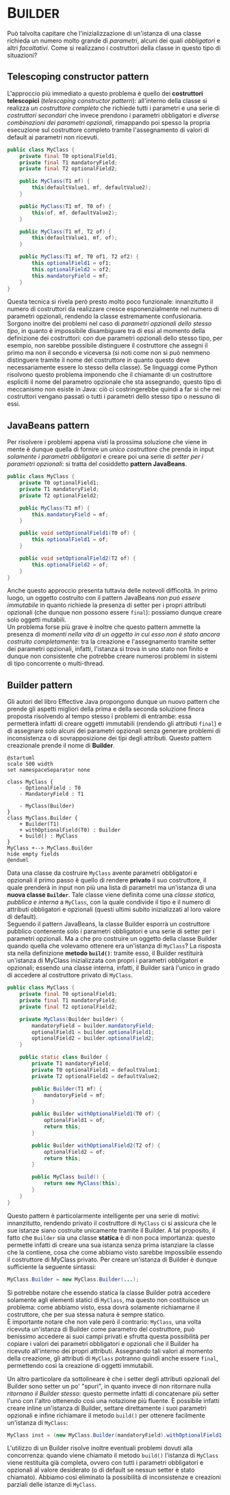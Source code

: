 # <big>B</big>UILDER

Può talvolta capitare che l'inizializzazione di un'istanza di una classe richieda un numero molto grande di _parametri_, alcuni dei quali _obbligatori_ e altri _facoltativi_.
Come si realizzano i costruttori della classe in questo tipo di situazioni?

## Telescoping constructor pattern

L'approccio più immediato a questo problema è quello dei __costruttori telescopici__ (_telescoping constructor pattern_): all'interno della classe si realizza _un costruttore completo_ che richiede tutti i parametri e una serie di _costruttori secondari_ che invece prendono i parametri obbligatori e _diverse combinazioni dei parametri opzionali_, rimappando poi spesso la propria esecuzione sul costruttore completo tramite l'assegnamento di valori di default ai parametri non ricevuti.

```java
public class MyClass {
    private final T0 optionalField1;
    private final T1 mandatoryField;
    private final T2 optionalField2;

    public MyClass(T1 mf) {
        this(defaultValue1, mf, defaultValue2);
    }

    public MyClass(T1 mf, T0 of) {
        this(of, mf, defaultValue2);
    }

    public MyClass(T1 mf, T2 of) {
        this(defaultValue1, mf, of);
    }

    public MyClass(T1 mf, T0 of1, T2 of2) {
        this.optionalField1 = of1;
        this.optionalField2 = of2;
        this.mandatoryField = mf;
    }
}
```

Questa tecnica si rivela però presto molto poco funzionale: innanzitutto il numero di costruttori da realizzare cresce esponenzialmente nel numero di parametri opzionali, rendendo la classe estremamente confusionaria. \
Sorgono inoltre dei problemi nel caso di _parametri opzionali dello stesso tipo_, in quanto è impossibile disambiguare tra di essi al momento della definizione dei costruttori: con due parametri opzionali dello stesso tipo, per esempio, non sarebbe possibile distinguere il costruttore che assegni il primo ma non il secondo e viceversa (si noti come non si può nemmeno distinguere tramite il nome del costruttore in quanto questo deve necessariamente essere lo stesso della classe).
Se linguaggi come Python risolvono questo problema imponendo che il chiamante di un costruttore espliciti il nome del parametro opzionale che sta assegnando, questo tipo di meccanismo non esiste in Java: ciò ci costringerebbe quindi a far sì che nei costruttori vengano passati o tutti i parametri dello stesso tipo o nessuno di essi.

## JavaBeans pattern

Per risolvere i problemi appena visti la prossima soluzione che viene in mente è dunque quella di fornire un _unico costruttore_ che prenda in input _solamente i parametri obbligatori_ e creare poi una serie di _setter per i parametri opzionali_: si tratta del cosiddetto __pattern JavaBeans__.

```java
public class MyClass {
    private T0 optionalField1;
    private T1 mandatoryField;
    private T2 optionalField2;

    public MyClass(T1 mf) {
        this.mandatoryField = mf;
    }

    public void setOptionalField1(T0 of) {
        this.optionalField1 = of;
    }

    public void setOptionalField2(T2 of) {
        this.optionalField2 = of;
    }
}
```

Anche questo approccio presenta tuttavia delle notevoli difficoltà.
In primo luogo, un oggetto costruito con il pattern JavaBeans _non può essere immutabile_ in quanto richiede la presenza di setter per i propri attributi opzionali (che dunque non possono essere `final`): possiamo dunque creare solo oggetti mutabili. \
Un problema forse più grave è inoltre che questo pattern ammette la presenza di _momenti nella vita di un oggetto in cui esso non è stato ancora costruito completamente_: tra la creazione e l'assegnamento tramite setter dei parametri opzionali, infatti, l'istanza si trova in uno stato non finito e dunque non consistente che potrebbe creare numerosi problemi in sistemi di tipo concorrente o multi-thread.

## Builder pattern

Gli autori del libro Effective Java propongono dunque un nuovo pattern che prende gli aspetti migliori della prima e della seconda soluzione finora proposta risolvendo al tempo stesso i problemi di entrambe: essa permetterà infatti di creare oggetti immutabili (rendendo gli attributi `final`) e di assegnare solo alcuni dei parametri opzionali senza generare problemi di inconsistenza o di sovrapposizione dei tipi degli attributi.
Questo pattern creazionale prende il nome di __Builder__.

```plantuml
@startuml
scale 500 width
set namespaceSeparator none

class MyClass {
    - OptionalField : T0
    - MandatoryField : T1

    - MyClass(Builder)
}
class MyClass.Builder {
    + Builder(T1)
    + withOptionalField(T0) : Builder
    + build() : MyClass
}
MyClass +--> MyClass.Builder
hide empty fields
@enduml
```

Data una classe da costruire `MyClass` avente parametri obbligatori e opzionali il primo passo è quello di rendere __privato__ il suo costruttore, il quale prenderà in input non più una lista di parametri ma un'istanza di una __nuova classe `Builder`__.
Tale classe viene definita come una _classe statica, pubblica e interna_ a `MyClass`, con la quale condivide il tipo e il numero di attributi obbligatori e opzionali (questi ultimi subito inizializzati al loro valore di default). \
Seguendo il pattern JavaBeans, la classe Builder esporrà un costruttore pubblico contenente solo i parametri obbligatori e una serie di setter per i parametri opzionali.
Ma a che pro costruire un oggetto della classe Builder quando quella che volevamo ottenere era un'istanza di `MyClass`?
La risposta sta nella definizione __metodo `build()`__: tramite esso, il Builder restituirà un'istanza di MyClass inizializzata con propri i parametri obbligatori e opzionali; essendo una classe interna, infatti, il Builder sarà l'unico in grado di accedere al costruttore privato di `MyClass`.

```java
public class MyClass {
    private final T0 optionalField1;
    private final T1 mandatoryField;
    private final T2 optionalField2;

    private MyClass(Builder builder) {
        mandatoryField = builder.mandatoryField;
        optionalField1 = builder.optionalField1;
        optionalField2 = builder.optionalField2;
    }

    public static class Builder {
        private T1 mandatoryField;
        private T0 optionalField1 = defaultValue1;
        private T2 optionalField2 = defaultValue2;

        public Builder(T1 mf) {
            mandatoryField = mf;
        }

        public Builder withOptionalField1(T0 of) {
            optionalField1 = of;
            return this;
        }

        public Builder withOptionalField2(T2 of) {
            optionalField2 = of;
            return this;
        }

        public MyClass build() {
            return new MyClass(this);
        }
    }
}
```

Questo pattern è particolarmente intelligente per una serie di motivi: innanzitutto, rendendo privato il costruttore di `MyClass` ci si assicura che le sue istanze siano costruite unicamente tramite il Builder.
A tal proposito, il fatto che `Builder` sia una classe __statica__ è di non poca importanza: questo permette infatti di creare una sua istanza senza prima istanziare la classe che la contiene, cosa che come abbiamo visto sarebbe impossibile essendo il costruttore di MyClass privato.
Per creare un'istanza di Builder è dunque sufficiente la seguente sintassi:

```java
MyClass.Builder = new MyClass.Builder(...);
```

Si potrebbe notare che essendo statica la classe Builder potrà accedere solamente agli elementi statici di `MyClass`, ma questo non costituisce un problema: come abbiamo visto, essa dovrà solamente richiamarne il costruttore, che per sua stessa natura è sempre statico. \
È importante notare che non vale però il contrario: `MyClass`, una volta ricevuta un'istanza di Builder come parametro del costruttore, può benissimo accedere ai suoi campi privati e sfrutta questa possibilità per copiare i valori dei parametri obbligatori e opzionali che il Builder ha ricevuto all'interno dei propri attributi.
Assegnando tali valori al momento della creazione, gli attributi di `MyClass` potranno quindi anche essere `final`, permettendo così la creazione di oggetti immutabili.

Un altro particolare da sottolineare è che i setter degli attributi opzionali del Builder sono setter un po' "spuri", in quanto invece di non ritornare nulla _ritornano il Builder stesso_: questo permette infatti di concatenare più setter l'uno con l'altro ottenendo così una notazione più fluente.
È possibile infatti creare inline un'istanza di Builder, settare direttamente i suoi parametri opzionali e infine richiamare il metodo `build()` per ottenere facilmente un'istanza di `MyClass`:

```java
MyClass inst = (new MyClass.Builder(mandatoryField).withOptionalField1(optionalField1)).build();
```

L'utilizzo di un Builder risolve inoltre eventuali problemi dovuti alla concorrenza: quando viene chiamato il metodo `build()` l'istanza di `MyClass` viene restituita già completa, ovvero con tutti i parametri obbligatori e opzionali al valore desiderato (o di default se nessun setter è stato chiamato).
Abbiamo così eliminato la possibilità di inconsistenze e creazioni parziali delle istanze di `MyClass`.

